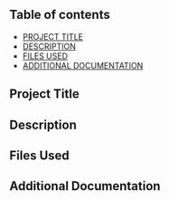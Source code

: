 ## Table of contents
- [PROJECT TITLE](https://projecttitle.github.com/)
- [DESCRIPTION](https://description.github.com/)
- [FILES USED](https://filesused.github.com/)
- [ADDITIONAL DOCUMENTATION](https://additionaldocumentation.github.com/)

## Project Title 

## Description 

## Files Used

## Additional Documentation 
